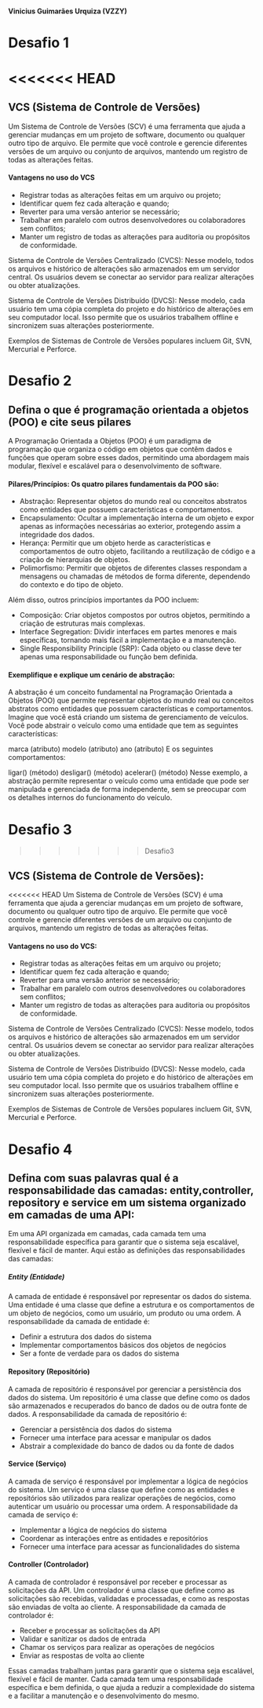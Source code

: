 #### Vinicius Guimarães Urquiza (VZZY)


# Desafio 1
<<<<<<< HEAD
=======

## VCS (Sistema de Controle de Versões)


Um Sistema de Controle de Versões (SCV) é uma ferramenta que ajuda a gerenciar mudanças em um projeto de software, documento ou qualquer outro tipo de arquivo. Ele permite que você controle e gerencie diferentes versões de um arquivo ou conjunto de arquivos, mantendo um registro de todas as alterações feitas.

#### Vantagens no uso do VCS

- Registrar todas as alterações feitas em um arquivo ou projeto;
- Identificar quem fez cada alteração e quando;
- Reverter para uma versão anterior se necessário;
- Trabalhar em paralelo com outros desenvolvedores ou colaboradores sem conflitos;
- Manter um registro de todas as alterações para auditoria ou propósitos de conformidade.

Sistema de Controle de Versões Centralizado (CVCS): Nesse modelo, todos os arquivos e histórico de alterações são armazenados em um servidor central. Os usuários devem se conectar ao servidor para realizar alterações ou obter atualizações.

Sistema de Controle de Versões Distribuído (DVCS): Nesse modelo, cada usuário tem uma cópia completa do projeto e do histórico de alterações em seu computador local. Isso permite que os usuários trabalhem offline e sincronizem suas alterações posteriormente.

Exemplos de Sistemas de Controle de Versões populares incluem Git, SVN, Mercurial e Perforce.


# Desafio 2

## Defina o que é programação orientada a objetos (POO) e cite seus pilares

A Programação Orientada a Objetos (POO) é um paradigma de programação que organiza o código em objetos que contêm dados e funções que operam sobre esses dados, permitindo uma abordagem mais modular, flexível e escalável para o desenvolvimento de software.

#### Pilares/Princípios: Os quatro pilares fundamentais da POO são:

- Abstração: Representar objetos do mundo real ou conceitos abstratos como entidades que possuem características e comportamentos.
- Encapsulamento: Ocultar a implementação interna de um objeto e expor apenas as informações necessárias ao exterior, protegendo assim a integridade dos dados.
- Herança: Permitir que um objeto herde as características e comportamentos de outro objeto, facilitando a reutilização de código e a criação de hierarquias de objetos.
- Polimorfismo: Permitir que objetos de diferentes classes respondam a mensagens ou chamadas de métodos de forma diferente, dependendo do contexto e do tipo de objeto.

Além disso, outros princípios importantes da POO incluem:

- Composição: Criar objetos compostos por outros objetos, permitindo a criação de estruturas mais complexas.
- Interface Segregation: Dividir interfaces em partes menores e mais específicas, tornando mais fácil a implementação e a manutenção.
- Single Responsibility Principle (SRP): Cada objeto ou classe deve ter apenas uma responsabilidade ou função bem definida.

#### Exemplifique e explique um cenário de abstração:

A abstração é um conceito fundamental na Programação Orientada a Objetos (POO) que permite representar objetos do mundo real ou conceitos abstratos como entidades que possuem características e comportamentos.
Imagine que você está criando um sistema de gerenciamento de veículos. Você pode abstrair o veículo como uma entidade que tem as seguintes características:

marca (atributo)
modelo (atributo)
ano (atributo)
E os seguintes comportamentos:

ligar() (método)
desligar() (método)
acelerar() (método)
Nesse exemplo, a abstração permite representar o veículo como uma entidade que pode ser manipulada e gerenciada de forma independente, sem se preocupar com os detalhes internos do funcionamento do veículo.


# Desafio 3
>>>>>>> Desafio3

## VCS (Sistema de Controle de Versões):


<<<<<<< HEAD
Um Sistema de Controle de Versões (SCV) é uma ferramenta que ajuda a gerenciar mudanças em um projeto de software, documento ou qualquer outro tipo de arquivo. Ele permite que você controle e gerencie diferentes versões de um arquivo ou conjunto de arquivos, mantendo um registro de todas as alterações feitas.

#### Vantagens no uso do VCS:

- Registrar todas as alterações feitas em um arquivo ou projeto;
- Identificar quem fez cada alteração e quando;
- Reverter para uma versão anterior se necessário;
- Trabalhar em paralelo com outros desenvolvedores ou colaboradores sem conflitos;
- Manter um registro de todas as alterações para auditoria ou propósitos de conformidade.

Sistema de Controle de Versões Centralizado (CVCS): Nesse modelo, todos os arquivos e histórico de alterações são armazenados em um servidor central. Os usuários devem se conectar ao servidor para realizar alterações ou obter atualizações.

Sistema de Controle de Versões Distribuído (DVCS): Nesse modelo, cada usuário tem uma cópia completa do projeto e do histórico de alterações em seu computador local. Isso permite que os usuários trabalhem offline e sincronizem suas alterações posteriormente.

Exemplos de Sistemas de Controle de Versões populares incluem Git, SVN, Mercurial e Perforce.

# Desafio 4

## Defina com suas palavras qual é a responsabilidade das camadas: entity,controller, repository e service em um sistema organizado em camadas de uma API:

Em uma API organizada em camadas, cada camada tem uma responsabilidade específica para garantir que o sistema seja escalável, flexível e fácil de manter. Aqui estão as definições das responsabilidades das camadas:

##### Entity (Entidade)

A camada de entidade é responsável por representar os dados do sistema. Uma entidade é uma classe que define a estrutura e os comportamentos de um objeto de negócios, como um usuário, um produto ou uma ordem. A responsabilidade da camada de entidade é:

- Definir a estrutura dos dados do sistema
- Implementar comportamentos básicos dos objetos de negócios
- Ser a fonte de verdade para os dados do sistema

#### Repository (Repositório)

A camada de repositório é responsável por gerenciar a persistência dos dados do sistema. Um repositório é uma classe que define como os dados são armazenados e recuperados do banco de dados ou de outra fonte de dados. A responsabilidade da camada de repositório é:

- Gerenciar a persistência dos dados do sistema
- Fornecer uma interface para acessar e manipular os dados
- Abstrair a complexidade do banco de dados ou da fonte de dados

#### Service (Serviço)

A camada de serviço é responsável por implementar a lógica de negócios do sistema. Um serviço é uma classe que define como as entidades e repositórios são utilizados para realizar operações de negócios, como autenticar um usuário ou processar uma ordem. A responsabilidade da camada de serviço é:

- Implementar a lógica de negócios do sistema
- Coordenar as interações entre as entidades e repositórios
- Fornecer uma interface para acessar as funcionalidades do sistema

#### Controller (Controlador)

A camada de controlador é responsável por receber e processar as solicitações da API. Um controlador é uma classe que define como as solicitações são recebidas, validadas e processadas, e como as respostas são enviadas de volta ao cliente. A responsabilidade da camada de controlador é:

- Receber e processar as solicitações da API
- Validar e sanitizar os dados de entrada
- Chamar os serviços para realizar as operações de negócios
- Enviar as respostas de volta ao cliente

Essas camadas trabalham juntas para garantir que o sistema seja escalável, flexível e fácil de manter. Cada camada tem uma responsabilidade específica e bem definida, o que ajuda a reduzir a complexidade do sistema e a facilitar a manutenção e o desenvolvimento do mesmo.